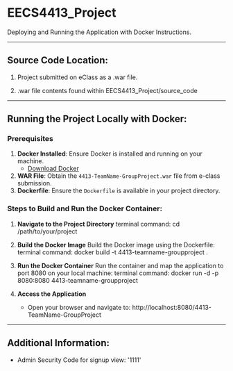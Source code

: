 # EECS4413_Project

Deploying and Running the Application with Docker Instructions.

-------------------------------------------
Source Code Location:
-------------------------------------------

1) Project submitted on eClass as a .war file.

2) .war file contents found within EECS4413_Project/source_code


-------------------------------------------

## Running the Project Locally with Docker:

### Prerequisites
1. **Docker Installed**: Ensure Docker is installed and running on your machine.
   - [Download Docker](https://www.docker.com/products/docker-desktop)
2. **WAR File**: Obtain the `4413-TeamName-GroupProject.war` file from e-class submission.
3. **Dockerfile**: Ensure the `Dockerfile` is available in your project directory.

### Steps to Build and Run the Docker Container:

1. **Navigate to the Project Directory**
  terminal command:
   cd /path/to/your/project
 

2. **Build the Docker Image**
   Build the Docker image using the Dockerfile:
   terminal command:
   docker build -t 4413-teamname-groupproject .
  
   
3. **Run the Docker Container**
   Run the container and map the application to port 8080 on your local machine:
   terminal command:
   docker run -d -p 8080:8080 4413-teamname-groupproject
 

4. **Access the Application**
   - Open your browser and navigate to: http://localhost:8080/4413-TeamName-GroupProject


-------------------------------------------
Additional Information:
-------------------------------------------

- Admin Security Code for signup view: '1111'
